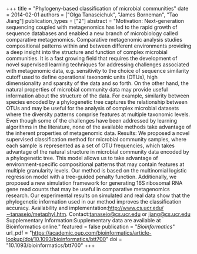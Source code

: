 +++
title = "Phylogeny-based classification of microbial communities"
date = 2014-02-01
authors = ["Olga Tanaseichuk", "James Borneman", "Tao Jiang"]
publication_types = ["2"]
abstract = "Motivation: Next-generation sequencing coupled with metagenomics has led to the rapid growth of sequence databases and enabled a new branch of microbiology called comparative metagenomics. Comparative metagenomic analysis studies compositional patterns within and between different environments providing a deep insight into the structure and function of complex microbial communities. It is a fast growing field that requires the development of novel supervised learning techniques for addressing challenges associated with metagenomic data, e.g. sensitivity to the choice of sequence similarity cutoff used to define operational taxonomic units (OTUs), high dimensionality and sparsity of the data and so forth. On the other hand, the natural properties of microbial community data may provide useful information about the structure of the data. For example, similarity between species encoded by a phylogenetic tree captures the relationship between OTUs and may be useful for the analysis of complex microbial datasets where the diversity patterns comprise features at multiple taxonomic levels. Even though some of the challenges have been addressed by learning algorithms in the literature, none of the available methods take advantage of the inherent properties of metagenomic data. Results: We proposed a novel supervised classification method for microbial community samples, where each sample is represented as a set of OTU frequencies, which takes advantage of the natural structure in microbial community data encoded by a phylogenetic tree. This model allows us to take advantage of environment-specific compositional patterns that may contain features at multiple granularity levels. Our method is based on the multinomial logistic regression model with a tree-guided penalty function. Additionally, we proposed a new simulation framework for generating 16S ribosomal RNA gene read counts that may be useful in comparative metagenomics research. Our experimental results on simulated and real data show that the phylogenetic information used in our method improves the classification accuracy. Availability and implementation:http://www.cs.ucr.edu/∼tanaseio/metaphyl.htm. Contact:tanaseio@cs.ucr.edu or jiang@cs.ucr.edu Supplementary Information:Supplementary data are available at Bioinformatics online."
featured = false
publication = "*Bioinformatics*"
url_pdf = "https://academic.oup.com/bioinformatics/article-lookup/doi/10.1093/bioinformatics/btt700"
doi = "10.1093/bioinformatics/btt700"
+++

